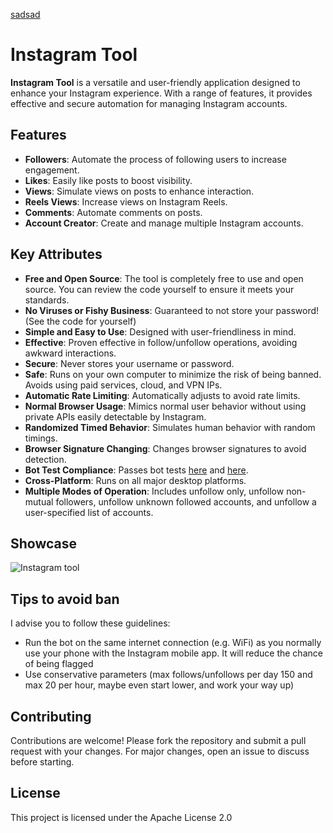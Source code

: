 [sadsad](https://github.com/)
# Instagram Tool

**Instagram Tool** is a versatile and user-friendly application designed to enhance your Instagram experience. With a range of features, it provides effective and secure automation for managing Instagram accounts.

## Features

- **Followers**: Automate the process of following users to increase engagement.
- **Likes**: Easily like posts to boost visibility.
- **Views**: Simulate views on posts to enhance interaction.
- **Reels Views**: Increase views on Instagram Reels.
- **Comments**: Automate comments on posts.
- **Account Creator**: Create and manage multiple Instagram accounts.

## Key Attributes

- **Free and Open Source**: The tool is completely free to use and open source. You can review the code yourself to ensure it meets your standards.
- **No Viruses or Fishy Business**: Guaranteed to not store your password! (See the code for yourself)
- **Simple and Easy to Use**: Designed with user-friendliness in mind.
- **Effective**: Proven effective in follow/unfollow operations, avoiding awkward interactions.
- **Secure**: Never stores your username or password.
- **Safe**: Runs on your own computer to minimize the risk of being banned. Avoids using paid services, cloud, and VPN IPs.
- **Automatic Rate Limiting**: Automatically adjusts to avoid rate limits.
- **Normal Browser Usage**: Mimics normal user behavior without using private APIs easily detectable by Instagram.
- **Randomized Timed Behavior**: Simulates human behavior with random timings.
- **Browser Signature Changing**: Changes browser signatures to avoid detection.
- **Bot Test Compliance**: Passes bot tests [here](https://intoli.com/blog/not-possible-to-block-chrome-headless/chrome-headless-test.html) and [here](https://arh.antoinevastel.com/bots/areyouheadless).
- **Cross-Platform**: Runs on all major desktop platforms.
- **Multiple Modes of Operation**: Includes unfollow only, unfollow non-mutual followers, unfollow unknown followed accounts, and unfollow a user-specified list of accounts.




## Showcase

![Instagram tool](https://github.com/user-attachments/assets/3717973b-2042-4b30-a9d8-fe2ff18000d9)


## Tips to avoid ban

I advise you to follow these guidelines:

- Run the bot on the same internet connection (e.g. WiFi) as you normally use your phone with the Instagram mobile app. It will reduce the chance of being flagged
- Use conservative parameters (max follows/unfollows per day 150 and max 20 per hour, maybe even start lower, and work your way up)


## Contributing

Contributions are welcome! Please fork the repository and submit a pull request with your changes. For major changes, open an issue to discuss before starting.

## License

This project is licensed under the Apache License 2.0 




